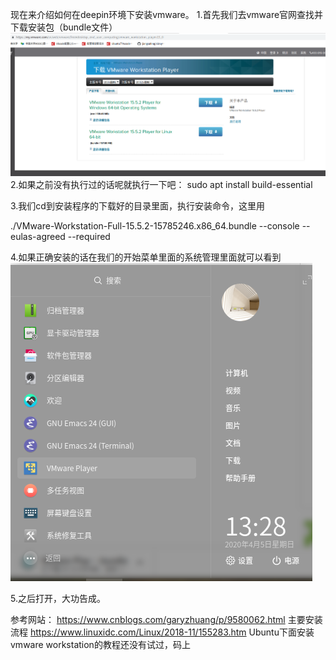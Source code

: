 现在来介绍如何在deepin环境下安装vmware。
1.首先我们去vmware官网查找并下载安装包（bundle文件）
![Image text](https://raw.githubusercontent.com/732136717/The-first-use-Deepin/master/image/%E4%B8%8B%E8%BD%BD%E4%BF%A1%E6%81%AF%E6%88%AA%E5%9B%BE.png)
2.如果之前没有执行过的话呢就执行一下吧： sudo apt install build-essential

3.我们cd到安装程序的下载好的目录里面，执行安装命令，这里用

./VMware-Workstation-Full-15.5.2-15785246.x86_64.bundle --console --eulas-agreed --required

4.如果正确安装的话在我们的开始菜单里面的系统管理里面就可以看到
![Image text](https://raw.githubusercontent.com/732136717/The-first-use-Deepin/master/image/%E5%BC%80%E5%A7%8B%E8%8F%9C%E5%8D%95.png)

5.之后打开，大功告成。





参考网站：
https://www.cnblogs.com/garyzhuang/p/9580062.html 主要安装流程
https://www.linuxidc.com/Linux/2018-11/155283.htm Ubuntu下面安装vmware workstation的教程还没有试过，码上
